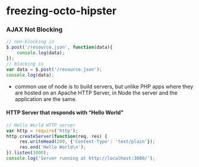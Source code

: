 # freezing-octo-hipster

### AJAX Not Blocking

```javascript
// non-blocking io
$.post('/resource.json', function(data){
	console.log(data);
});
// blocking io
var data = $.post('/resource.json');
console.log(data);
```
- common use of node is to build servers, but unlike PHP apps where they are hosted on an Apache HTTP Server, in Node the server and the application are the same.

#### HTTP Server that responds with “Hello World"
```javascript
// Hello World HTTP server
var http = require('http');
http.createServer(function(req, res) {
     res.writeHead(200, {'Content-Type': 'text/plain'});
     res.end('Hello World\n');
}).listen(3000);
console.log('Server running at http://localhost:3000/');
```